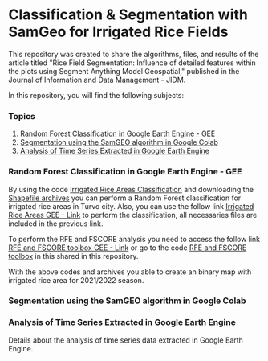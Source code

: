 # Classification & Segmentation with SamGeo for Irrigated Rice Fields

This repository was created to share the algorithms, files, and results of the article titled "Rice Field Segmentation: Influence of detailed features within the plots using Segment Anything Model Geospatial," published in the Journal of Information and Data Management - JIDM.

In this repository, you will find the following subjects:

### Topics

1. [Random Forest Classification in Google Earth Engine - GEE](#random-forest-classification-in-google-earth-engine---gee)
2. [Segmentation using the SamGEO algorithm in Google Colab](#segmentation-using-the-samgeo-algorithm-in-google-colab)
3. [Analysis of Time Series Extracted in Google Earth Engine](#analysis-of-time-series-extracted-in-google-earth-engine)

### Random Forest Classification in Google Earth Engine - GEE

By using the code [Irrigated Rice Areas Classification](RiceAreasClassification.js) and downloading the [Shapefile archives](Shapefiles) you can perform a Random Forest classification for irrigated rice areas in Turvo city. Also, you can use the follow link [Irrigated Rice Areas GEE - Link](https://code.earthengine.google.com/2ce75e8e35d500b803a56bdedd2f83b5) to perform the classification, all necessaries files are included in the previous link.

To perform the RFE and FSCORE analysis you need to access the follow link [RFE and FSCORE toolbox GEE - Link](https://code.earthengine.google.com/56e7af7a64fbdc0a364cee7b3ec3faa2) or go to the code [RFE and FSCORE toolbox](RFE_FSCORE_toolbox.js) in this shared in this repository.

With the above codes and archives you able to create an binary map with irrigated rice area for 2021/2022 season.

### Segmentation using the SamGEO algorithm in Google Colab



### Analysis of Time Series Extracted in Google Earth Engine

Details about the analysis of time series data extracted in Google Earth Engine.

